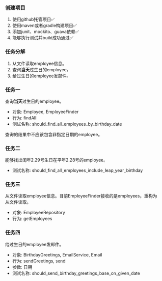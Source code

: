 ### 创建项目
1. 使用github托管项目:white_check_mark:
2. 使用maven或者gradle构建项目:white_check_mark:
3. 添加junit、mockito、guava依赖:white_check_mark:
4. 能够执行测试并build成功通过:white_check_mark:

### 任务分解

1. 从文件读取employee信息。
2. 查询**当天**过生日的employee。
3. 给过生日的employee发邮件。

### 任务一

查询**当天**过生日的employee。

* 对象: Employee, EmployeeFinder
* 行为: findAll
* 测试名称: should_find_all_employees_by_birthday_date

查询的结果中不应该包含非指定日期的employee。

### 任务二

能够找出闰年2.29号生日在平年2.28号的employee。

* 测试名称: should_find_all_employees_include_leap_year_birthday

### 任务三

从文件读取employee信息。目前EmployeeFinder接收的是employees，重构为从文件读取。

* 对象: EmployeeRepository
* 行为: getEmployees

### 任务四

给过生日的employee发邮件。

* 对象: BirthdayGreetings, EmailService, Email
* 行为: sendGreetings, send
* 参数: 日期
* 测试名称: should_send_birthday_greetings_base_on_given_date
